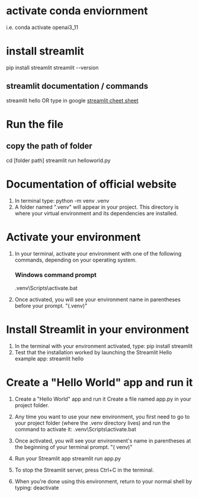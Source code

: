 # activate conda enviornment

i.e. conda activate openai3_11

# install streamlit

pip install streamlit
streamlit --version

## streamlit documentation / commands

streamlit hello
OR type in google [streamlit cheet sheet](https://docs.streamlit.io/library/cheatsheet)

# Run the file

## copy the path of folder

cd [folder path]
streamlit run helloworld.py

# Documentation of official website

1. In terminal type:
   python -m venv .venv
2. A folder named ".venv" will appear in your project. This directory is where your
   virtual environment and its dependencies are installed.

# Activate your environment

1. In your terminal, activate your environment with one of the following commands,
   depending on your operating system.

   ### Windows command prompt

   .venv\Scripts\activate.bat

2. Once activated, you will see your environment name in parentheses before your
   prompt. "(.venv)"

# Install Streamlit in your environment

1. In the terminal with your environment activated, type:
   pip install streamlit
2. Test that the installation worked by launching the Streamlit Hello example app:
   streamlit hello

# Create a "Hello World" app and run it

1. Create a "Hello World" app and run it
   Create a file named app.py in your project folder.

2. Any time you want to use your new environment, you first need to go to your
   project folder (where the .venv directory lives) and run the command to activate it:
   .venv\Scripts\activate.bat

3. Once activated, you will see your environment's name in parentheses at the beginning of your terminal prompt. "(
   venv)"

4. Run your Streamlit app
   streamlit run app.py

5. To stop the Streamlit server, press Ctrl+C in the terminal.

6. When you're done using this environment, return to your normal shell by typing:
   deactivate
